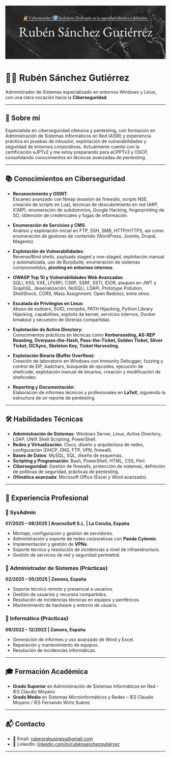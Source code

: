 ![Banner](./_banner.png)

# 👨‍💻 Rubén Sánchez Gutiérrez

Administrador de Sistemas especializado en entornos Windows y Linux, con una clara vocación hacia la **Ciberseguridad**.

---

## 📌 Sobre mí

Especialista en ciberseguridad ofensiva y pentesting, con formación en Administración de Sistemas Informáticos en Red (ASIR) y experiencia práctica en pruebas de intrusión, explotación de vulnerabilidades y seguridad de entornos corporativos.
Actualmente cuento con la certificación eJPTv2 y me estoy preparando para eCPPTv3 y OSCP, consolidando conocimientos en técnicas avanzadas de pentesting.

---
## 📚 Conocimientos en Ciberseguridad

- **Reconocimiento y OSINT**:  
  Escaneo avanzado con Nmap (evasión de firewalls, scripts NSE, creación de scripts en Lua), técnicas de descubrimiento en red (ARP, ICMP), enumeración de subdominios, Google Hacking, fingerprinting de SO, obtención de credenciales y fugas de información.  

- **Enumeración de Servicios y CMS**:  
  Análisis y explotación inicial en FTP, SSH, SMB, HTTP/HTTPS, así como enumeración de gestores de contenido (WordPress, Joomla, Drupal, Magento).  

- **Explotación de Vulnerabilidades**:  
  Reverse/Bind shells, payloads staged y non-staged, explotación manual y automatizada, uso de BurpSuite, enumeración de sistemas comprometidos, **pivoting en entornos internos**.  

- **OWASP Top 10 y Vulnerabilidades Web Avanzadas**:  
  SQLi, XSS, XXE, LFI/RFI, CSRF, SSRF, SSTI, IDOR, ataques en JWT y GraphQL, deserialización, NoSQLi, LDAPi, Prototype Pollution, ShellShock, CORS, Mass Assignment, Open Redirect, entre otros.  

- **Escalada de Privilegios en Linux**:  
  Abuso de sudoers, SUID, cronjobs, PATH Hijacking, Python Library Hijacking, capabilities, exploits de kernel, servicios internos, Docker breakout y secuestro de librerías compartidas.  

- **Explotación de Active Directory**:  
  Conocimientos prácticos en técnicas como **Kerberoasting, AS-REP Roasting, Overpass-the-Hash, Pass-the-Ticket, Golden Ticket, Silver Ticket, DCSync, Skeleton Key, Ticket Harvesting**.  

- **Explotación Binaria (Buffer Overflow)**:  
  Creación de laboratorio en Windows con Immunity Debugger, fuzzing y control de EIP, badchars, búsqueda de opcodes, ejecución de shellcode, explotación manual de binarios, creación y modificación de shellcodes.  

- **Reporting y Documentación**:  
  Elaboración de informes técnicos y profesionales en **LaTeX**, siguiendo la estructura de un reporte de pentesting.  

---

## 🛠️ Habilidades Técnicas

- **Administración de Sistemas**: Windows Server, Linux, Active Directory, LDAP, UNIX Shell Scripting, PowerShell.
- **Redes y Virtualización**: Cisco, diseño y arquitectura de redes, configuración (DHCP, DNS, FTP, VPN, firewall).
- **Bases de Datos**: MySQL, SQL, diseño de esquemas.
- **Scripting y Programación**: Bash, PowerShell, HTML, CSS, Perl.
- **Ciberseguridad**: Gestión de firewalls, protección de sistemas, definición de políticas de seguridad, prácticas de pentesting.
- **Ofimática avanzada**: Microsoft Office (Excel y Word avanzado).

---

## 💼 Experiencia Profesional

### 🏢 SysAdmin  
**07/2025 – 08/2025 | AracnoSoft S.L. | La Coruña, España**

- Montaje, configuración y gestión de servidores.  
- Administración y soporte de redes corporativas con **Panda Cytomic**.  
- Implementación y gestión de **VPNs**.  
- Soporte técnico y resolución de incidencias a nivel de infraestructura.  
- Gestión de servicios de red y seguridad perimetral. 

### 🏢 Administrador de Sistemas (Prácticas)
**02/2025 – 05/2025 | Zamora, España**

- Soporte técnico remoto y presencial a usuarios.
- Gestión de usuarios y recursos compartidos.
- Resolución de incidencias técnicas en equipos y periféricos.
- Mantenimiento de hardware y entorno de usuario.

### 🏢 Informático (Prácticas)
**09/2022 – 12/2022 | Zamora, España**

- Generación de informes y uso avanzado de Word y Excel.
- Reparación y mantenimiento de equipos.
- Resolución de incidencias informáticas.

---

## 🎓 Formación Académica

- **Grado Superior** en Administración de Sistemas Informáticos en Red – IES Claudio Moyano  
- **Grado Medio** en Sistemas Microinformáticos y Redes – IES Claudio Moyano / IES Fernando Wirtz Suárez

---

## 📬 Contacto

- 📧 Email: [rubensgbusiness@gmail.com](mailto:rubensgbusiness@gmail.com)
- 💼 LinkedIn: [linkedin.com/in/rubénsánchezgutiérrez](https://www.linkedin.com/in/rubénsánchezgutiérrez)

---


